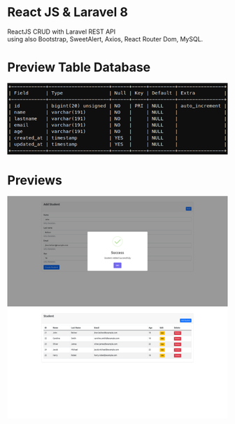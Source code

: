 # React JS & Laravel 8
ReactJS CRUD with Laravel REST API <br />
using also Bootstrap, SweetAlert, Axios, React Router Dom, MySQL. 

# Preview Table Database
![Table](source/preview_table.png)

# Previews
![Preview 1](source/preview_1.png)
![Preview 2](source/preview_2.png)
